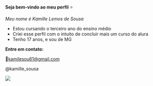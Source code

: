  **Seja bem-vindo ao meu perfil** ⭐

*Meu nome é Kamille Lemos de Sousa*

- Estou cursando o terceiro ano do ensino médio
- Criei esse perfil com o intuito de concluir mais um curso do alura
- Tenho 17 anos, e sou de MG

**Entre em contato:**

📧kamilesou61@gmail.com

@kamille_sousa

![](https://media1.tenor.com/m/7GyHsInT8uoAAAAC/naruto.gif)
